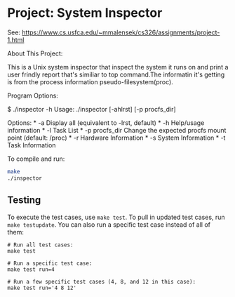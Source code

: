 # Project: System Inspector

See: https://www.cs.usfca.edu/~mmalensek/cs326/assignments/project-1.html 

About This Project:

This is a Unix system inspector that inspect the system it runs on and print a user frindly report that's similiar to top command.The informatin it's getting is from the process information pseudo-filesystem(proc).

Program Options:

$ ./inspector -h
Usage: ./inspector [-ahlrst] [-p procfs_dir]


Options:
    * -a              Display all (equivalent to -lrst, default)
    * -h              Help/usage information
    * -l              Task List
    * -p procfs_dir   Change the expected procfs mount point (default: /proc)
    * -r              Hardware Information
    * -s              System Information
    * -t              Task Information

To compile and run:

```bash
make
./inspector
```

## Testing

To execute the test cases, use `make test`. To pull in updated test cases, run `make testupdate`. You can also run a specific test case instead of all of them:

```
# Run all test cases:
make test

# Run a specific test case:
make test run=4

# Run a few specific test cases (4, 8, and 12 in this case):
make test run='4 8 12'
```








